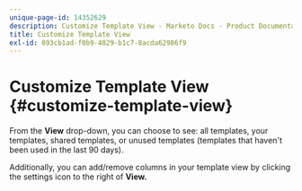 ```yaml
---
unique-page-id: 14352629
description: Customize Template View - Marketo Docs - Product Documentation
title: Customize Template View
exl-id: 893cb1ad-f0b9-4829-b1c7-8acda62986f9
---
```

# Customize Template View {#customize-template-view}

From the **View** drop-down, you can choose to see: all templates, your templates, shared templates, or unused templates (templates that haven't been used in the last 90 days).

Additionally, you can add/remove columns in your template view by clicking the settings icon to the right of **View.**
